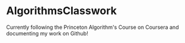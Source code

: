 # AlgorithmsClasswork
Currently following the Princeton Algorithm's Course on Coursera and documenting my work on Github!
